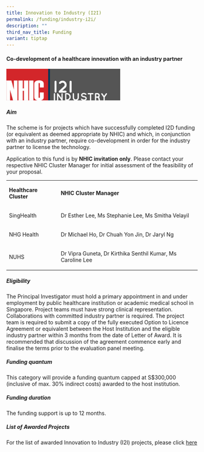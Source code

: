 ```yaml
---
title: Innovation to Industry (I2I)
permalink: /funding/industry-i2i/
description: ""
third_nav_title: Funding
variant: tiptap
---
```

<h4><strong>Co-development of a healthcare innovation with an industry partner</strong></h4>
<div class="isomer-image-wrapper">
<img style="width:300px" height="auto" width="100%" src="/images/Funding/logo_i2i.jpg">
</div>
<h5><strong>Aim</strong></h5>
<p>The scheme is for projects which have successfully completed I2D funding
(or equivalent as deemed appropriate by NHIC) and which, in conjunction
with an industry partner, require co-development in order for the industry
partner to license the technology.</p>
<p>Application to this fund is by&nbsp;<strong>NHIC invitation only</strong>.
Please contact your respective NHIC Cluster Manager for initial assessment
of the feasibility of your proposal.</p>
<table style="minWidth: 50px">
<colgroup>
<col>
<col>
</colgroup>
<tbody>
<tr>
<td rowspan="1" colspan="1">
<p><strong>Healthcare Cluster</strong>
</p>
</td>
<td rowspan="1" colspan="1">
<p><strong>NHIC Cluster Manager</strong>
</p>
</td>
</tr>
<tr>
<td rowspan="1" colspan="1">
<p>SingHealth</p>
</td>
<td rowspan="1" colspan="1">
<p>Dr Esther Lee, Ms Stephanie Lee, Ms Smitha Velayil</p>
</td>
</tr>
<tr>
<td rowspan="1" colspan="1">
<p>NHG Health</p>
</td>
<td rowspan="1" colspan="1">
<p>Dr Michael Ho, Dr Chuah Yon Jin, Dr Jaryl Ng</p>
</td>
</tr>
<tr>
<td rowspan="1" colspan="1">
<p>NUHS</p>
</td>
<td rowspan="1" colspan="1">
<p>Dr Vipra Guneta, Dr Kirthika Senthil Kumar, Ms Caroline Lee</p>
</td>
</tr>
</tbody>
</table>
<h5><strong>Eligibility</strong></h5>
<p>The Principal Investigator must hold a primary appointment in and under
employment by public healthcare institution or academic medical school
in Singapore. Project teams must have strong clinical representation. Collaborations
with committed industry partner is required. The project team is required
to submit a copy of the fully executed Option to Licence Agreement or equivalent
between the Host Institution and the eligible industry partner within 3
months from the date of Letter of Award. It is recommended that discussion
of the agreement commence early and finalise the terms prior to the evaluation
panel meeting.</p>
<h5><strong>Funding quantum</strong></h5>
<p>This category will provide a funding quantum capped at S$300,000 (inclusive
of max. 30% indirect costs) awarded to the host institution.</p>
<h5><strong>Funding duration</strong></h5>
<p>The funding support is up to 12 months.</p>
<h5><strong>List of Awarded Projects</strong></h5>
<p>For the list of awarded Innovation to Industry (I2I) projects, please
click <a href="https://for.sg/awardedi2i" rel="noopener noreferrer nofollow" target="_blank">here</a>
</p>